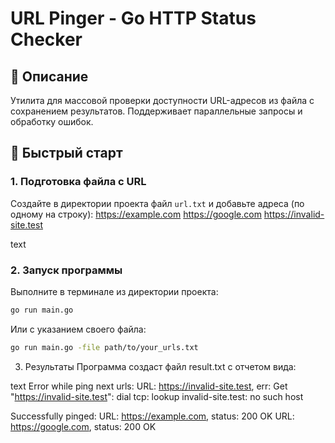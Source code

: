 # URL Pinger - Go HTTP Status Checker

## 📌 Описание
Утилита для массовой проверки доступности URL-адресов из файла с сохранением результатов. Поддерживает параллельные запросы и обработку ошибок.

## 🚀 Быстрый старт

### 1. Подготовка файла с URL
Создайте в директории проекта файл `url.txt` и добавьте адреса (по одному на строку):
https://example.com
https://google.com
https://invalid-site.test

text

### 2. Запуск программы
Выполните в терминале из директории проекта:
```bash
go run main.go
```

Или с указанием своего файла:

```bash
go run main.go -file path/to/your_urls.txt
```
3. Результаты
Программа создаст файл result.txt с отчетом вида:

text
Error while ping next urls:
URL: https://invalid-site.test, err: Get "https://invalid-site.test": dial tcp: lookup invalid-site.test: no such host

Successfully pinged: 
URL: https://example.com, status: 200 OK
URL: https://google.com, status: 200 OK
